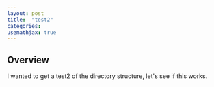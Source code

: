 ```yaml
---
layout: post
title:  "test2"
categories: 
usemathjax: true
---
```


## Overview

I wanted to get a test2 of the directory structure, let's see if this works.
